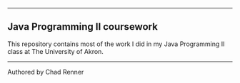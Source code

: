 ------------------------------
Java Programming II coursework
------------------------------

This repository contains most of the work I did in my Java Programming II class at The University of Akron.

_______________________
Authored by Chad Renner
